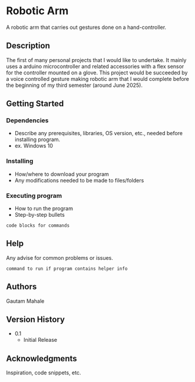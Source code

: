 # Robotic Arm

A robotic arm that carries out gestures done on a hand-controller.

## Description

The first of many personal projects that I would like to undertake. It mainly uses a arduino microcontroller and related accessories with a flex sensor for the controller mounted on a glove. This project would be succeeded by a voice controlled gesture making robotic arm that I would complete before the beginning of my third semester (around June 2025).

## Getting Started

### Dependencies

* Describe any prerequisites, libraries, OS version, etc., needed before installing program.
* ex. Windows 10

### Installing

* How/where to download your program
* Any modifications needed to be made to files/folders

### Executing program

* How to run the program
* Step-by-step bullets
```
code blocks for commands
```

## Help

Any advise for common problems or issues.
```
command to run if program contains helper info
```

## Authors

Gautam Mahale 

## Version History

* 0.1
    * Initial Release


## Acknowledgments

Inspiration, code snippets, etc.
